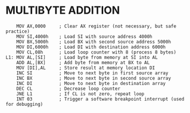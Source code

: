 # MULTIBYTE ADDITION

        MOV AX,0000     ; Clear AX register (not necessary, but safe practice)
        MOV SI,4000h    ; Load SI with source address 4000h
        MOV BX,5000h    ; Load BX with second source address 5000h
        MOV DI,6000h    ; Load DI with destination address 6000h
        MOV CL,08h      ; Load loop counter with 8 (process 8 bytes)
    L1: MOV AL,[SI]     ; Load byte from memory at SI into AL
        ADD AL,[BX]     ; Add byte from memory at BX to AL
        MOV [DI],AL     ; Store result at memory location DI
        INC SI          ; Move to next byte in first source array
        INC BX          ; Move to next byte in second source array
        INC DI          ; Move to next byte in destination array
        DEC CL          ; Decrease loop counter
        JNE L1          ; If CL is not zero, repeat loop
        INT 03          ; Trigger a software breakpoint interrupt (used for debugging)
